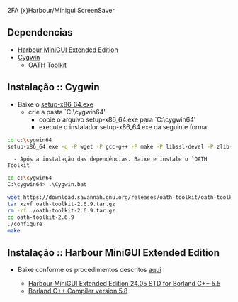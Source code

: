 2FA (x)Harbour/Minigui ScreenSaver

## Dependencias

- [Harbour MiniGUI Extended Edition](https://hmgextended.com/)
- [Cygwin](https://cygwin.com/)
    - [OATH Toolkit](https://savannah.nongnu.org/projects/oath-toolkit/#devtools)

## Instalação :: Cygwin

- Baixe o [setup-x86_64.exe](https://cygwin.com/setup-x86_64.exe)
    - crie a pasta `C:\cygwin64\'
        - copie o arquivo setup-x86_64.exe para `C:\cygwin64\'
        - execute o instalador setup-x86_64.exe da seguinte forma:
```bash
cd c:\cygwin64
setup-x86_64.exe -q -P wget -P gcc-g++ -P make -P libssl-devel -P zlib-devel -P ldd
```
      - Após a instalação das dependências. Baixe e instale o `OATH Toolkit`

```bash
cd c:\cygwin64
C:\cygwin64> .\Cygwin.bat
```
```bash
wget https://download.savannah.gnu.org/releases/oath-toolkit/oath-toolkit-2.6.9.tar.gz
tar xzvf oath-toolkit-2.6.9.tar.gz
rm -rf ./oath-toolkit-2.6.9.tar.gz
cd oath-toolkit-2.6.9
./configure
make
```

## Instalação :: Harbour MiniGUI Extended Edition

- Baixe conforme os procedimentos descritos [aqui](https://hmgextended.com/download.html)

    - [Harbour MiniGUI Extended Edition 24.05 STD for Borland C++ 5.5](https://hmgextended.com/files/CONTRIB/hmg-24.06-pro.7z)
    - [Borland C++ Compiler version 5.8](https://hmgextended.com/files/MISC/bcc582.zip)